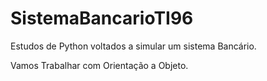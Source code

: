 # SistemaBancarioTI96
Estudos de Python voltados a simular um sistema Bancário.

Vamos Trabalhar com Orientação a Objeto.

